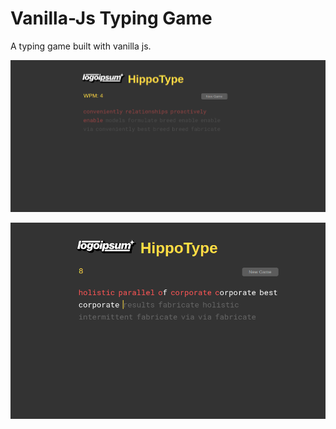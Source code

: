 # Vanilla-Js Typing Game
A typing game built with vanilla js.

![Screenshot 1](screenshot-1.png)

![Screenshot 2](screenshot-2.png)
